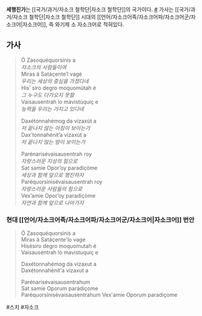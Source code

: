 **세행진가**는 [[국가/과거/자소크 철학단|자소크 철학단]]의 국가이다. [#](https://youtu.be/m7qG_NvaWwg?si=9O8QSJtUF_SqDEcO) 가사는 [[국가/과거/자소크 철학단|자소크 철학단]] 시대의 [[언어/자소크어족/자소크어파/자소크어군/자소크어|자소크어]], 즉 와기제 소 자소크어로 적혀있다.

## 가사
> Ö Zasoquéquorsinis a  
> *자소크의 사람들이여*  
> Miras ä Satáçente’l vagè  
> *우리는 세상의 중심을 가졌다네*  
> His’ siro degro moquomùtah é  
> *그 누구도 다가오지 못할*  
> Vaisausentrah lo màvistùquiç e  
> *능력을 우리는 가지고 있다네*
> 
> Daxétonnahémog da vizaxùt a  
> *저 끝나지 않는 아침이 보이는가*  
> Dax’tonnahénit’a vizaxùt a  
> *저 끝나지 않는 밤이 보이는가*
> 
> Parénarisévaisausentrah roy  
> *자랑스러운 지성의 힘으로*  
> Sat samie Opor’oy paradiçòme  
> *세상과 함께 앞으로 행진하자*  
> Paréquorsinisévaisausentrah roy  
> *자랑스러운 사람들의 힘으로*  
> Vex’amie Opor’oy paradiçòme  
> *자연과 함께 앞으로 나아가자*

### 현대 [[언어/자소크어족/자소크어파/자소크어군/자소크어|자소크어]] 번안
> Ö Zasoquéquorsinis a  
> Miras ä Satáçente'lo vage  
> Hisésiro degro moquomutah é  
> Vaisausentrah lo mavistuquiç e
> 
> Daxétonnahémog da vizaxut a  
> Daxétonnahénit'a vizaxut a  
> 
> Parénarisévaisausentrahum  
> Sat samie Oporum paradiçome  
> Paréquorsinisévaisausentrahum
> Vex'amie Oporum paradiçome


#스치 #자소크 